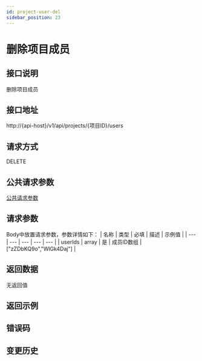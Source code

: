 ```yaml
---
id: project-user-del
sidebar_position: 23
---
```


# 删除项目成员

## 接口说明
删除项目成员

## 接口地址
http://{api-host}/v1/api/projects/{项目ID}/users

## 请求方式
DELETE


## 公共请求参数
[公共请求参数](../common-args)

## 请求参数
Body中放置请求参数，参数详情如下：
| 名称 | 类型 | 必填 | 描述 | 示例值 |
| --- | --- | --- | --- | --- |
| userIds | array | 是 | 成员ID数组 | ["zZDbKQ9o","WlGk4Daj"] |

## 返回数据
无返回值

## 返回示例

## 错误码

## 变更历史